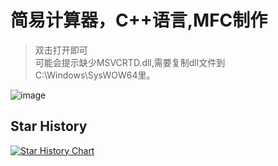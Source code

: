 # 简易计算器，C++语言,MFC制作
> 双击打开即可  
> 可能会提示缺少MSVCRTD.dll,需要复制dll文件到C:\Windows\SysWOW64里。

![image](https://github.com/user-attachments/assets/3c19e640-04de-482e-8d00-de0aa99a9238)

## Star History

[![Star History Chart](https://api.star-history.com/svg?repos=zongru666/caculator&type=Timeline)](https://star-history.com/#zongru666/caculator&Timeline)
